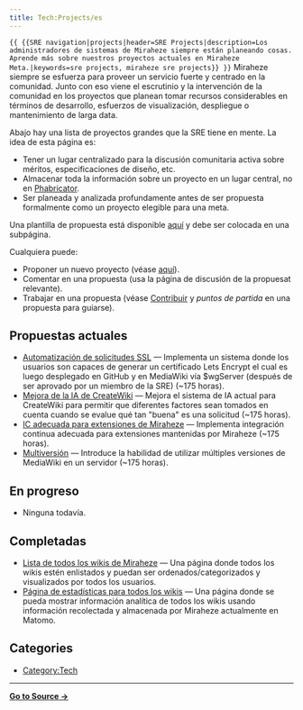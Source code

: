 ```yaml
---
title: Tech:Projects/es
---
```


 `{{ {{SRE navigation|projects|header=SRE Projects|description=Los administradores de sistemas de Miraheze siempre están planeando cosas. Aprende más sobre nuestros proyectos actuales en Miraheze Meta.|keywords=sre projects, miraheze sre projects}} }}`
Miraheze siempre se esfuerza para proveer un servicio fuerte y centrado en la comunidad. Junto con eso viene el escrutinio y la intervención de la comunidad en los proyectos que planean tomar recursos considerables en términos de desarrollo, esfuerzos de visualización, despliegue o mantenimiento de larga data.

Abajo hay una lista de proyectos grandes que la SRE tiene en mente. La idea de esta página es:
* Tener un lugar centralizado para la discusión comunitaria activa sobre méritos, especificaciones de diseño, etc.
* Almacenar toda la información sobre un proyecto en un lugar central, no en [Phabricator](https://meta.miraheze.org/wiki/Special:MyLanguage/Phabricator).
* Ser planeada y analizada profundamente antes de ser propuesta formalmente como un proyecto elegible para una meta.

Una plantilla de propuesta está disponible [aquí](https://meta.miraheze.org/wiki//Template) y debe ser colocada en una subpágina.

Cualquiera puede:
* Proponer un nuevo proyecto (véase [aquí](https://meta.miraheze.org/wiki//Template)).
* Comentar en una propuesta (usa la página de discusión de la propuesat relevante).
* Trabajar en una propuesta (véase [Contribuir](https://meta.miraheze.org/wiki/Special:MyLanguage/Contributing) y *puntos de partida* en una propuesta para guiarse).

## Propuestas actuales 

* [Automatización de solicitudes SSL](https://meta.miraheze.org/wiki//Automation_of_SSL_requests) — Implementa un sistema donde los usuarios son capaces de generar un certificado Lets Encrypt el cual es luego desplegado en GitHub y en MediaWiki vía $wgServer (después de ser aprovado por un miembro de la SRE) (~175 horas).
* [Mejora de la IA de CreateWiki](https://meta.miraheze.org/wiki//CreateWiki_AI_improvement) — Mejora el sistema de IA actual para CreateWiki para permitir que diferentes factores sean tomados en cuenta cuando se evalue qué tan "buena" es una solicitud (~175 horas).
* [IC adecuada para extensiones de Miraheze](https://meta.miraheze.org/wiki//Proper_CI_for_Miraheze_extensions) — Implementa integración continua adecuada para extensiones mantenidas por Miraheze (~175 horas).
* [Multiversión](https://meta.miraheze.org/wiki//Multiversion) — Introduce la habilidad de utilizar múltiples versiones de MediaWiki en un servidor (~175 horas).

## En progreso 

* Ninguna todavía.

## Completadas 

* [Lista de todos los wikis de Miraheze](https://meta.miraheze.org/wiki//Miraheze_Wiki_List) — Una página donde todos los wikis estén enlistados y puedan ser ordenados/categorizados y visualizados por todos los usuarios.
* [Página de estadísticas para todos los wikis](https://meta.miraheze.org/wiki//Wiki_Statistics_Special_Page) — Una página donde se pueda mostrar información analítica de todos los wikis usando información recolectada y almacenada por Miraheze actualmente en Matomo.

## Categories

* [Category:Tech](https://meta.miraheze.org/wiki/Category:Tech)



----
**[Go to Source &rarr;](https://meta.miraheze.org/wiki/Tech:Projects/es)**